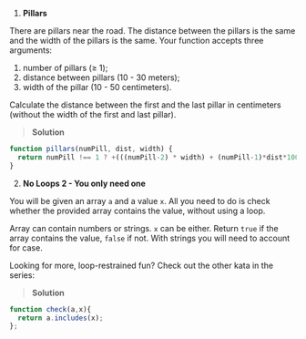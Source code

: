 1. **Pillars**

There are pillars near the road. The distance between the pillars is the same and the width of the pillars is the same. Your function accepts three arguments:

1. number of pillars (≥ 1);
2. distance between pillars (10 - 30 meters);
3. width of the pillar (10 - 50 centimeters).

Calculate the distance between the first and the last pillar in centimeters (without the width of the first and last pillar).

> **Solution**

```js
function pillars(numPill, dist, width) {
  return numPill !== 1 ? +(((numPill-2) * width) + (numPill-1)*dist*100) : 0
}
```

2. **No Loops 2 - You only need one**

You will be given an array `a` and a value `x`. All you need to do is check whether the provided array contains the value, without using a loop.

Array can contain numbers or strings. `x` can be either. Return `true` if the array contains the value, `false` if not. With strings you will need to account for case.

Looking for more, loop-restrained fun? Check out the other kata in the series:

> **Solution**

```js
function check(a,x){
  return a.includes(x);
};
```